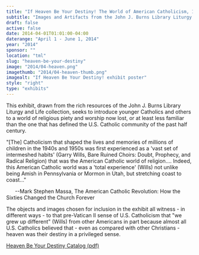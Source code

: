 ```yaml
---
title: "If Heaven Be Your Destiny! The World of American Catholicism, 1945 - 1965"
subtitle: "Images and Artifacts from the John J. Burns Library Liturgy and Life Collection"
draft: false
active: false
date: 2014-04-01T01:01:00-04:00
daterange: "April 1 - June 1, 2014"
year: "2014"
sponsor: ""
location: "tml"
slug: "heaven-be-your-destiny"
image: "2014/04-heaven.png"
imagethumb: "2014/04-heaven-thumb.png"
imagealt: "If Heaven Be Your Destiny! exhibit poster"
style: "right"
type: "exhibits"
---
```


  <p>This exhibit, drawn from the rich resources of the John J. Burns Library Liturgy and Life   collection, seeks to introduce younger Catholics and others to a world   of religious piety and worship now lost, or at least less familiar than   the one that has defined the U.S. Catholic community of the past half   century.<br>
  </p>
  <p>"[The] Catholicism that shaped the lives and memories of millions of   children in the 1940s and 1950s was first experienced as a 'vast set of   intermeshed habits' (Garry Wills, Bare Ruined Choirs: Doubt, Prophecy, and Radical Religion)   that was the American Catholic world of religion…. Indeed, this   American Catholic world was a 'total experience' (Wills) not unlike   being Amish in Pennsylvania or Mormon in Utah, but stretching coast to   coast..."</p>
  <p>      --Mark Stephen Massa, The American Catholic Revolution: How the Sixties Changed the Church Forever</p>
  <p>The objects and images chosen for inclusion in the exhibit all   witness - in different ways - to that pre-Vatican II sense of U.S.   Catholicism that "we grew up different" (Wills) from other Americans in   part because almost all U.S. Catholics believed that - even as compared   with other Christians - heaven was their destiny in a privileged sense.</p>
  <p><a href="/theme/img/exhibits/tml/2014/heavencatalog.pdf">Heaven Be Your Destiny Catalog (pdf)</a></p>

<!--

Active:
    Yes (will appear on Exhibit's homepage)
    No (will not appear on Exhibit's homepage, but will appear in archives)

Gallery locations: 
    Burns Library (burns)
    Theology and Ministry Library (tml)
    O'Neill Level One (lvl1)
    O'Neill Level Three (lvl3)
    O'Neill Reading Room (reading)
    O'Neill Reading Room Back Wall (backwall)
    O'Neill Lobby (lobby)
    History Dept, Stokes Hall (stokes)
    Bapst Exhibits (bapsts)
    Archived Bapst Exhibits (bapstsarchive)
  
Need spaces for:

  Virtual Exhibits (virtual)
  Tip O'Neill (tiponeill)

Style:
    Poster on left, text on right (default)
    Poster on right, text on left (right)
    Poster large, centered above text (middle_top)
    Poster large, centered below text (middle_down)

Add'l images
    <img src="/theme/img/exhibits/XXXX/201X/00-XXXX.png" alt="words" class="float_left">
    <img src="/theme/img/exhibits/XXXX/201X/00-XXXX.png" alt="words" class="float_right">
    <img src="/theme/img/exhibits/XXXX/201X/00-XXXX.png" alt="words" class="center">

-->

